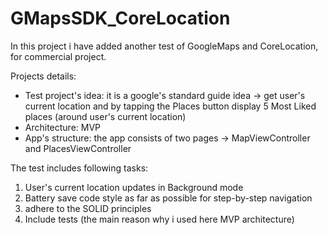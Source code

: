# GMapsSDK_CoreLocation
In this project i have added another test of GoogleMaps and CoreLocation, for commercial project. 

Projects details: 
- Test project's idea: it is a google's standard guide idea -> get user's current location and by tapping the Places button display 5 Most Liked places (around user's current location)
- Architecture: MVP
- App's structure: the app consists of two pages -> MapViewController and PlacesViewController

The test includes following tasks:
1) User's current location updates in Background mode
2) Battery save code style as far as possible for step-by-step navigation
3) adhere to the SOLID principles
4) Include tests (the main reason why i used here MVP architecture)
